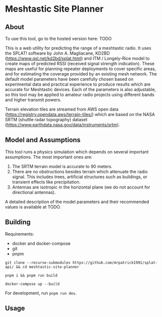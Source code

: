 # Meshtastic Site Planner

## About

To use this tool, go to the hosted version here: TODO

This is a web utility for predicting the range of a meshtastic radio. 
It uses the SPLAT! software by John A. Magliacane, KD2BD (https://www.qsl.net/kd2bd/splat.html) and ITM / Longely-Rice model to create maps of predicted RSSI (received signal strength indication).
These maps are useful for planning repeater deployments to cover specific areas, and for estimating the coverage provided by an existing mesh network. 
The default model parameters have been carefully chosen based on experimental data and practical experience to produce results which are accurate for Meshtastic devices. 
Each of the parameters is also adjustable, so this tool may be applied to amateur radio projects using different bands and higher transmit powers.

Terrain elevation tiles are streamed from AWS open data (https://registry.opendata.aws/terrain-tiles/) which are based on the NASA 
SRTM (shuttle radar topography) dataset (https://www.earthdata.nasa.gov/data/instruments/srtm).

## Model and Assumptions

This tool runs a physics simulation which depends on several important assumptions. The most important ones are:

1) The SRTM terrain model is accurate to 90 meters.
2) There are no obstructions besides terrain which attenuate the radio signal. This includes trees, artificial structures such as buildings, or transient effects like precipitation.
3) Antennas are isotropic in the horizontal plane (we do not account for directional antennas). 

A detailed description of the model parameters and their recommended values is available at TODO.

## Building

Requirements:

* docker and docker-compose
* git
* pnpm

```
git clone --recurse-submodules https://github.com/mrpatrick1991/splat-api/ && cd meshtastic-site-planner

pnpm i && pnpm run build

docker-compose up --build
```

For development, run `pnpm run dev`.

## Usage
